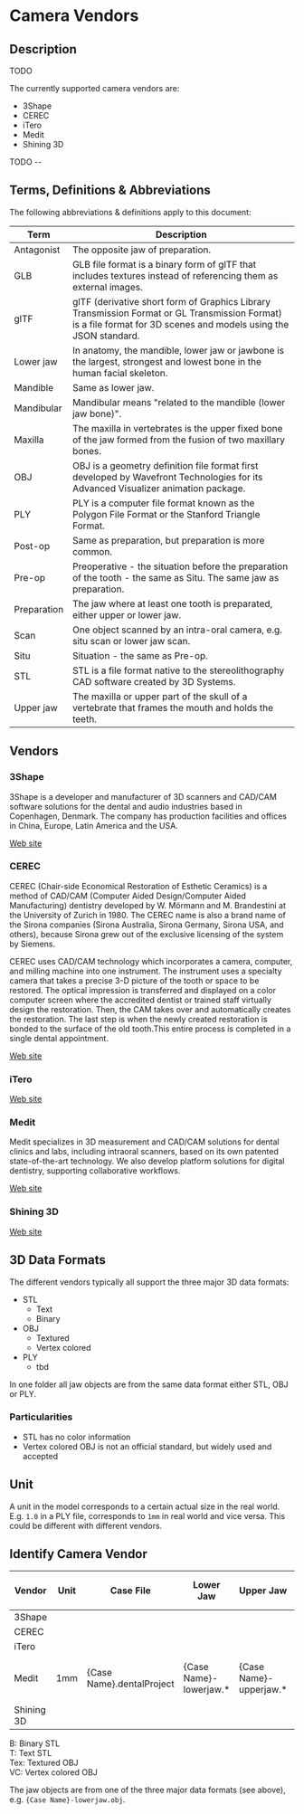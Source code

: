 # Camera Vendors
## Description
TODO

The currently supported camera vendors are:
* 3Shape
* CEREC
* iTero
* Medit
* Shining 3D


TODO --

## Terms, Definitions & Abbreviations
The following abbreviations & definitions apply to this document:

| Term        | Description |
| ----------- | ----------- |
| Antagonist  | The opposite jaw of preparation.
| GLB         | GLB file format is a binary form of glTF that includes textures instead of referencing them as external images.
| glTF        | glTF (derivative short form of Graphics Library Transmission Format or GL Transmission Format) is a file format for 3D scenes and models using the JSON standard.
| Lower jaw   | In anatomy, the mandible, lower jaw or jawbone is the largest, strongest and lowest bone in the human facial skeleton.
| Mandible    | Same as lower jaw.
| Mandibular  | Mandibular means "related to the mandible (lower jaw bone)".
| Maxilla     | The maxilla in vertebrates is the upper fixed bone of the jaw formed from the fusion of two maxillary bones.
| OBJ         | OBJ is a geometry definition file format first developed by Wavefront Technologies for its Advanced Visualizer animation package.
| PLY         | PLY is a computer file format known as the Polygon File Format or the Stanford Triangle Format.
| Post-op     | Same as preparation, but preparation is more common.
| Pre-op      | Preoperative - the situation before the preparation of the tooth - the same  as Situ. The same jaw as preparation.
| Preparation | The jaw where at least one tooth is preparated, either upper or lower jaw.
| Scan        | One object scanned by an intra-oral camera, e.g. situ scan or lower jaw scan.
| Situ        | Situation - the same as Pre-op.
| STL         | STL is a file format native to the stereolithography CAD software created by 3D Systems.
| Upper jaw   | The maxilla or upper part of the skull of a vertebrate that frames the mouth and holds the teeth.

## Vendors

### 3Shape
3Shape is a developer and manufacturer of 3D scanners and CAD/CAM software solutions for the dental and audio industries based in Copenhagen, Denmark. The company has production facilities and offices in China, Europe, Latin America and the USA.

[Web site](https://www.3shape.com)

### CEREC
CEREC (Chair-side Economical Restoration of Esthetic Ceramics) is a method of CAD/CAM (Computer Aided Design/Computer Aided Manufacturing) dentistry developed by W. Mörmann and M. Brandestini at the University of Zurich in 1980. The CEREC name is also a brand name of the Sirona companies (Sirona Australia, Sirona Germany, Sirona USA, and others), because Sirona grew out of the exclusive licensing of the system by Siemens.

CEREC uses CAD/CAM technology which incorporates a camera, computer, and milling machine into one instrument. The instrument uses a specialty camera that takes a precise 3-D picture of the tooth or space to be restored. The optical impression is transferred and displayed on a color computer screen where the accredited dentist or trained staff virtually design the restoration. Then, the CAM takes over and automatically creates the restoration. The last step is when the newly created restoration is bonded to the surface of the old tooth.This entire process is completed in a single dental appointment.

[Web site](https://my.cerec.com)

### iTero

[Web site](https://www.itero.com)

### Medit
Medit specializes in 3D measurement and CAD/CAM solutions for dental clinics and labs, including intraoral scanners, based on its own patented state-of-the-art technology. We also develop platform solutions for digital dentistry, supporting collaborative workflows.

[Web site](https://www.medit.com)

### Shining 3D

[Web site](https://pre.shining3ddental.com/solution/intraoral-scanner/)

## 3D Data Formats
The different vendors typically all support the three major 3D data formats:
* STL
  * Text
  * Binary
* OBJ
  * Textured
  * Vertex colored
* PLY
  * tbd

In one folder all jaw objects are from the same data format either STL, OBJ or PLY.

### Particularities
* STL has no color information
* Vertex colored OBJ is not an official standard, but widely used and accepted

## Unit
A unit in the model corresponds to a certain actual size in the real world. E.g. `1.0` in a PLY file, corresponds to `1mm` in real world and vice versa. This could be different with different vendors.

## Identify Camera Vendor


| Vendor     | Unit | Case File | Lower Jaw | Upper Jaw | Lower Jaw Pre-op | Upper Jaw Pre-op | STL | OBJ | Additional |
| ---------- | ---- | --------- | --------- | --------- | ---------------- | ---------------- | --- | --- | ---------- |
| 3Shape     |  |  |  |  |  |
| CEREC      |  |  |  |  |  |
| iTero      |  |  |  |  |  |
| Medit      | 1mm | {Case Name}.dentalProject | {Case Name}-lowerjaw.* | {Case Name}-upperjaw.* | {Case Name}-lowerjaw-situ.* | {Case Name}-upperjaw-situ.* | B | VC | Folder name = Case name |
| Shining 3D |  |  |  |  |  |

B: Binary STL</br>
T: Text STL</br>
Tex: Textured OBJ</br>
VC: Vertex colored OBJ

The jaw objects are from one of the three major data formats (see above), e.g. `{Case Name}-lowerjaw.obj`.